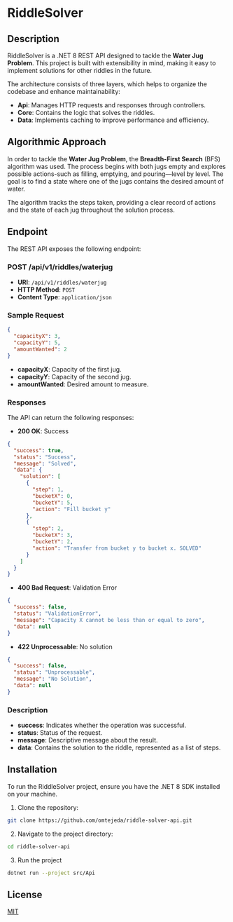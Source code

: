 # RiddleSolver

## Description
RiddleSolver is a .NET 8 REST API designed to tackle the **Water Jug Problem**. This project is built with extensibility in mind, making it easy to implement solutions for other riddles in the future.

The architecture consists of three layers, which helps to organize the codebase and enhance maintainability:
- **Api**: Manages HTTP requests and responses through controllers.
- **Core**: Contains the logic that solves the riddles.
- **Data**: Implements caching to improve performance and efficiency.

## Algorithmic Approach

In order to tackle the **Water Jug Problem**, the **Breadth-First Search** (BFS) algorithm was used. The process begins with both jugs empty and explores possible actions-such as filling, emptying, and pouring—level by level. The goal is to find a state where one of the jugs contains the desired amount of water.

The algorithm tracks the steps taken, providing a clear record of actions and the state of each jug throughout the solution process.


## Endpoint
The REST API exposes the following endpoint:

### POST /api/v1/riddles/waterjug
- **URI**: `/api/v1/riddles/waterjug`
- **HTTP Method**: `POST`
- **Content Type**: `application/json`

### Sample Request
```json
{
  "capacityX": 3,
  "capacityY": 5,
  "amountWanted": 2
}

```

- __capacityX__: Capacity of the first jug.
- __capacityY__: Capacity of the second jug.
- __amountWanted__: Desired amount to measure.


### Responses
The API can return the following responses:

- __200 OK__: Success
```json
{
  "success": true,
  "status": "Success",
  "message": "Solved",
  "data": {
    "solution": [
      {
        "step": 1,
        "bucketX": 0,
        "bucketY": 5,
        "action": "Fill bucket y"
      },
      {
        "step": 2,
        "bucketX": 3,
        "bucketY": 2,
        "action": "Transfer from bucket y to bucket x. SOLVED"
      }
    ]
  }
}

```
- __400 Bad Request__: Validation Error
```json
{
  "success": false,
  "status": "ValidationError",
  "message": "Capacity X cannot be less than or equal to zero",
  "data": null
}
```

- __422 Unprocessable__: No solution
```json
{
  "success": false,
  "status": "Unprocessable",
  "message": "No Solution",
  "data": null
}
```

### Description
- __success__: Indicates whether the operation was successful.
- __status__: Status of the request.
- __message__: Descriptive message about the result.
- __data__: Contains the solution to the riddle, represented as a list of steps.


## Installation
To run the RiddleSolver project, ensure you have the .NET 8 SDK installed on your machine.

1. Clone the repository:
```bash
git clone https://github.com/omtejeda/riddle-solver-api.git
```


2. Navigate to the project directory:
```bash
cd riddle-solver-api
```

3. Run the project
```bash
dotnet run --project src/Api
```


## License

[MIT](https://choosealicense.com/licenses/mit/)